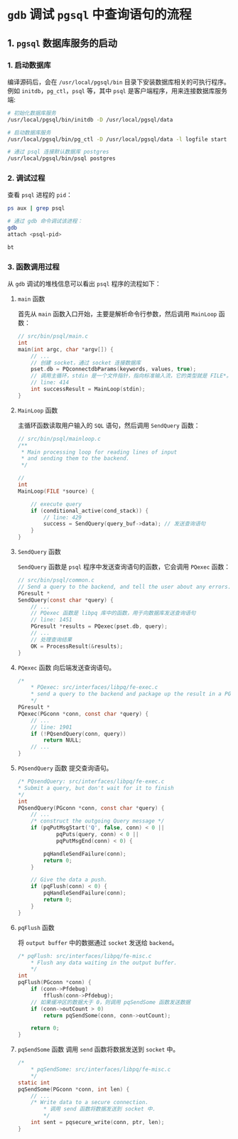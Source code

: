 # `gdb` 调试 `pgsql` 中查询语句的流程

## 1. `pgsql` 数据库服务的启动

### 1. 启动数据库

编译源码后，会在 `/usr/local/pgsql/bin` 目录下安装数据库相关的可执行程序。
例如 `initdb`，`pg_ctl`，`psql` 等，其中 `psql` 是客户端程序，用来连接数据库服务端:

```bash
# 初始化数据库服务
/usr/local/pgsql/bin/initdb -D /usr/local/pgsql/data

# 启动数据库服务
/usr/local/pgsql/bin/pg_ctl -D /usr/local/pgsql/data -l logfile start

# 通过 psql 连接默认数据库 postgres
/usr/local/pgsql/bin/psql postgres
```

### 2. 调试过程

查看 `psql` 进程的 `pid`：

```bash
ps aux | grep psql

# 通过 gdb 命令调试该进程：
gdb
attach <psql-pid>

bt
```

### 3. 函数调用过程

从 `gdb` 调试的堆栈信息可以看出 `psql` 程序的流程如下：

1. `main` 函数

    首先从 `main` 函数入口开始，主要是解析命令行参数，然后调用 `MainLoop` 函数：

    ```c
    // src/bin/psql/main.c
    int
    main(int argc, char *argv[]) {
        // ...
        // 创建 socket，通过 socket 连接数据库
        pset.db = PQconnectdbParams(keywords, values, true);
        // 调用主循环，stdin 是一个文件指针，指向标准输入流，它的类型就是 FILE*。 
        // line: 414
        int successResult = MainLoop(stdin);
    }
    ```

2. `MainLoop` 函数

    主循环函数读取用户输入的 `SQL` 语句，然后调用 `SendQuery` 函数：

    ```c
    // src/bin/psql/mainloop.c
    /**
     * Main processing loop for reading lines of input
     * and sending them to the backend.
     */

    // 
    int
    MainLoop(FILE *source) {

        // execute query  
        if (conditional_active(cond_stack)) {
            // line: 429
            success = SendQuery(query_buf->data); // 发送查询语句
        }
    }
    ```

3. `SendQuery` 函数

    `SendQuery` 函数是 `psql` 程序中发送查询语句的函数，它会调用 `PQexec` 函数：

    ```c
    // src/bin/psql/common.c
    // Send a query to the backend, and tell the user about any errors.
    PGresult *
    SendQuery(const char *query) {
        // ...
        // PQexec 函数是 libpq 库中的函数，用于向数据库发送查询语句
        // line: 1451
        PGresult *results = PQexec(pset.db, query);
        // ...
        // 处理查询结果
        OK = ProcessResult(&results);
    }
    ```

4. `PQexec` 函数
    向后端发送查询语句。

    ```c
    /* 
        * PQexec: src/interfaces/libpq/fe-exec.c
        * send a query to the backend and package up the result in a PGresult.
        */ 
    PGresult *
    PQexec(PGconn *conn, const char *query) {
        // ...
        // line: 1901
        if (!PQsendQuery(conn, query))
            return NULL;
        // ...
    }
    ```

5. `PQsendQuery` 函数
    提交查询语句。

    ```c
    /* PQsendQuery: src/interfaces/libpq/fe-exec.c
    * Submit a query, but don't wait for it to finish
    */
    int
    PQsendQuery(PGconn *conn, const char *query) {
        // ...
        /* construct the outgoing Query message */
        if (pqPutMsgStart('Q', false, conn) < 0 ||
                pqPuts(query, conn) < 0 ||
                pqPutMsgEnd(conn) < 0) {

            pqHandleSendFailure(conn);
            return 0;
        }

        // Give the data a push.
        if (pqFlush(conn) < 0) {
            pqHandleSendFailure(conn);
            return 0;
        }
    }
    ```

6. `pqFlush` 函数

    将 `output buffer` 中的数据通过 `socket` 发送给 `backend`。

    ```c
    /* pqFlush: src/interfaces/libpq/fe-misc.c
        * Flush any data waiting in the output buffer.
        */
    int
    pqFlush(PGconn *conn) {
        if (conn->Pfdebug)
            fflush(conn->Pfdebug);
        // 如果缓冲区的数据大于 0，则调用 pqSendSome 函数发送数据
        if (conn->outCount > 0)
            return pqSendSome(conn, conn->outCount);

        return 0;
    }
    ```

7. `pqSendSome` 函数
    调用 `send` 函数将数据发送到 `socket` 中。

    ```c
    /*
        * pqSendSome: src/interfaces/libpq/fe-misc.c
        */
    static int
    pqSendSome(PGconn *conn, int len) {
        // ...
        /* Write data to a secure connection.
            * 调用 send 函数将数据发送到 socket 中.
            */
        int sent = pqsecure_write(conn, ptr, len);
    }
    
    ```
